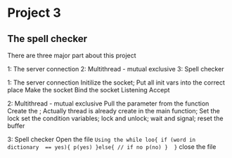 # Project 3  
## The spell checker 



There are three major part about this project

 1: The server connection 
 2: Multithread - mutual exclusive 
 3: Spell checker
 
 
 1: The server connection 
        Initilize the socket; 
        Put all init vars into the correct place
        Make the socket 
        Bind the socket 
        Listening
        Accept
        
        
 2: Multithread - mutual exclusive 
        Pull the parameter from the function
        Create the ; Actually thread is already create in the main function;
        Set the lock 
                set the condition variables;
                lock and unlock;
                wait and signal;
         reset the buffer
      
 3: Spell checker
        Open the file 
        ```
        Using the while loo{
          if (word in dictionary  == yes){
              p(yes)
          }else{ // if no
              p(no)
          } 
        }
        ```
        close the file
    

